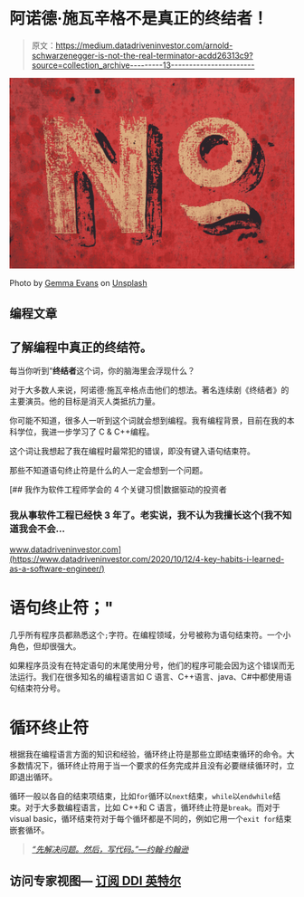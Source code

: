 # 阿诺德·施瓦辛格不是真正的终结者！

> 原文：<https://medium.datadriveninvestor.com/arnold-schwarzenegger-is-not-the-real-terminator-acdd26313c9?source=collection_archive---------13----------------------->

![](img/5b955407483597780367785c4059d666.png)

Photo by [Gemma Evans](https://unsplash.com/@stayandroam?utm_source=medium&utm_medium=referral) on [Unsplash](https://unsplash.com?utm_source=medium&utm_medium=referral)

## 编程文章

## 了解编程中真正的终结符。

每当你听到“**终结者**这个词，你的脑海里会浮现什么？

对于大多数人来说，阿诺德·施瓦辛格点击他们的想法。著名连续剧《终结者》的主要演员。他的目标是消灭人类抵抗力量。

你可能不知道，很多人一听到这个词就会想到编程。我有编程背景，目前在我的本科学位，我进一步学习了 C & C++编程。

这个词让我想起了我在编程时最常犯的错误，即没有键入语句结束符。

那些不知道语句终止符是什么的人一定会想到一个问题。

[](https://www.datadriveninvestor.com/2020/10/12/4-key-habits-i-learned-as-a-software-engineer/) [## 我作为软件工程师学会的 4 个关键习惯|数据驱动的投资者

### 我从事软件工程已经快 3 年了。老实说，我不认为我擅长这个(我不知道我会不会…

www.datadriveninvestor.com](https://www.datadriveninvestor.com/2020/10/12/4-key-habits-i-learned-as-a-software-engineer/) 

# **语句终止符**；"

几乎所有程序员都熟悉这个`;`字符。在编程领域，分号被称为语句结束符。一个小角色，但却很强大。

如果程序员没有在特定语句的末尾使用分号，他们的程序可能会因为这个错误而无法运行。我们在很多知名的编程语言如 C 语言、C++语言、java、C#中都使用语句结束符分号。

# 循环终止符

根据我在编程语言方面的知识和经验，循环终止符是那些立即结束循环的命令。大多数情况下，循环终止符用于当一个要求的任务完成并且没有必要继续循环时，立即退出循环。

循环一般以各自的结束项结束，比如`for`循环以`next`结束，`while`以`endwhile`结束。对于大多数编程语言，比如 C++和 C 语言，循环终止符是`break`。而对于 visual basic，循环结束符对于每个循环都是不同的，例如它用一个`exit for`结束嵌套循环。

> [*“先解决问题。然后，写代码。”—约翰·约翰逊*](https://dzone.com/articles/best-programming-jokes-amp-quotes)

## 访问专家视图— [订阅 DDI 英特尔](https://datadriveninvestor.com/ddi-intel)